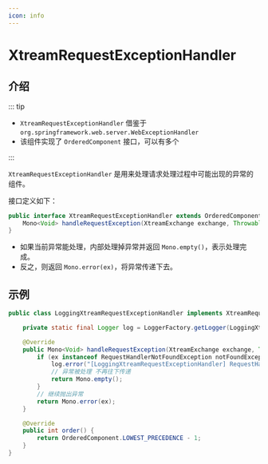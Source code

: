 ```yaml
---
icon: info
---
```


# XtreamRequestExceptionHandler

## 介绍

::: tip

- `XtreamRequestExceptionHandler` 借鉴于 `org.springframework.web.server.WebExceptionHandler`
- 该组件实现了 `OrderedComponent` 接口，可以有多个

:::

`XtreamRequestExceptionHandler` 是用来处理请求处理过程中可能出现的异常的组件。

接口定义如下：

```java
public interface XtreamRequestExceptionHandler extends OrderedComponent {
    Mono<Void> handleRequestException(XtreamExchange exchange, Throwable ex);
}
```

- 如果当前异常能处理，内部处理掉异常并返回 `Mono.empty()`，表示处理完成。
- 反之，则返回 `Mono.error(ex)`，将异常传递下去。

## 示例

```java
public class LoggingXtreamRequestExceptionHandler implements XtreamRequestExceptionHandler {

    private static final Logger log = LoggerFactory.getLogger(LoggingXtreamRequestExceptionHandler.class);

    @Override
    public Mono<Void> handleRequestException(XtreamExchange exchange, Throwable ex) {
        if (ex instanceof RequestHandlerNotFoundException notFoundException) {
            log.error("[LoggingXtreamRequestExceptionHandler] RequestHandlerNotFoundException: {}", notFoundException.getExchange());
            // 异常被处理 不再往下传递
            return Mono.empty();
        }
        // 继续抛出异常
        return Mono.error(ex);
    }

    @Override
    public int order() {
        return OrderedComponent.LOWEST_PRECEDENCE - 1;
    }
}
```
